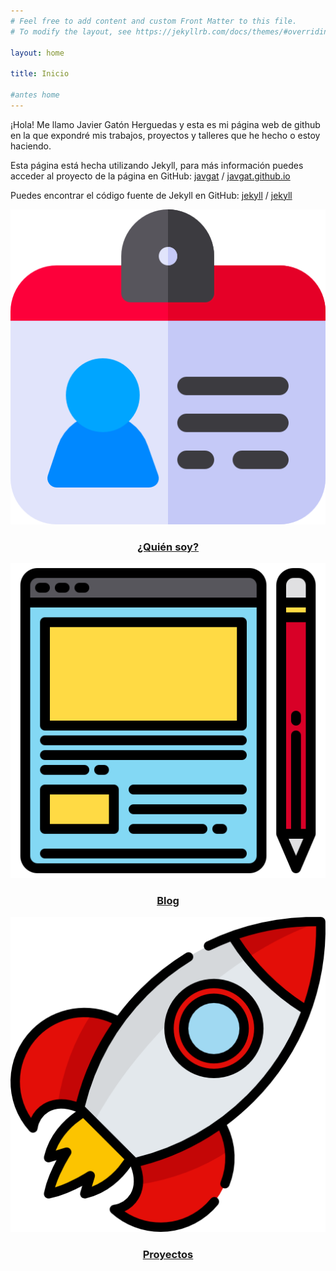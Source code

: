 ```yaml
---
# Feel free to add content and custom Front Matter to this file.
# To modify the layout, see https://jekyllrb.com/docs/themes/#overriding-theme-defaults

layout: home

title: Inicio

#antes home
---
```


¡Hola! Me llamo Javier Gatón Herguedas y esta es mi página web de github
en la que expondré mis trabajos, proyectos y talleres que he hecho
o estoy haciendo.

Esta página está hecha utilizando Jekyll, para más información
puedes acceder al proyecto de la página en GitHub:
[javgat](https://github.com/javgat) /
[javgat.github.io](https://github.com/javgat/javgat.github.io)

Puedes encontrar el código fuente de Jekyll en GitHub:
[jekyll][jekyll-organization] /
[jekyll](https://github.com/jekyll/jekyll)

[jekyll-organization]: https://github.com/jekyll

<div class="row m-3">
  <div class="col-sm">
    <div class="card p-3">
      <!--<div class="card-header">
        ¿Quién soy?
      </div>-->
      <a class="card-block stretched-link text-decoration-none" href="about.html">
         <img src="/img/id.png" class="card-img-top" alt="Icono de quién soy">
        <div class="card-body">
          <h3 class="card-title" align="center">¿Quién soy?</h3>
        </div>
      </a>
    </div>
  </div>
  <div class="col-sm">
    <div class="card p-3">
      <!--<div class="card-header">
        Blog
      </div>-->
      <a class="card-block stretched-link text-decoration-none" href="blog.html">
         <img src="/img/blog.png" class="card-img-top" alt="Icono de quién soy">
        <div class="card-body">
          <h3 class="card-title" align="center">Blog</h3>
        </div>
      </a>
    </div>
  </div>
  <div class="col-sm">
    <div class="card p-3">
      <!--<div class="card-header">
	Proyectos
      </div>-->
      <a class="card-block stretched-link text-decoration-none" href="projects.html">
         <img src="/img/cohete.png" class="card-img-top" alt="Icono de quién soy">
        <div class="card-body">
          <h3 class="card-title" align="center">Proyectos</h3>
        </div>
      </a>
    </div>
  </div>
</div>
